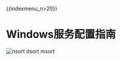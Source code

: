 {{indexmenu_n>20}}

# Windows服务配置指南

![nsort dsort msort](/images/indexmenu\>/compute/uhost/windows_op#1)
